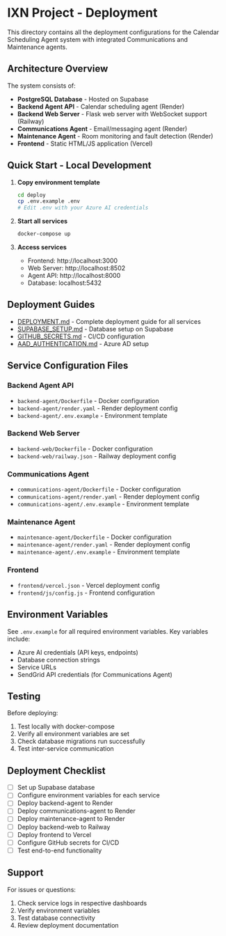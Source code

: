 # IXN Project - Deployment

This directory contains all the deployment configurations for the Calendar Scheduling Agent system with integrated Communications and Maintenance agents.

## Architecture Overview

The system consists of:
- **PostgreSQL Database** - Hosted on Supabase
- **Backend Agent API** - Calendar scheduling agent (Render)
- **Backend Web Server** - Flask web server with WebSocket support (Railway)
- **Communications Agent** - Email/messaging agent (Render)
- **Maintenance Agent** - Room monitoring and fault detection (Render)
- **Frontend** - Static HTML/JS application (Vercel)

## Quick Start - Local Development

1. **Copy environment template**
   ```bash
   cd deploy
   cp .env.example .env
   # Edit .env with your Azure AI credentials
   ```

2. **Start all services**
   ```bash
   docker-compose up
   ```

3. **Access services**
   - Frontend: http://localhost:3000
   - Web Server: http://localhost:8502
   - Agent API: http://localhost:8000
   - Database: localhost:5432

## Deployment Guides

- [DEPLOYMENT.md](./DEPLOYMENT.md) - Complete deployment guide for all services
- [SUPABASE_SETUP.md](./SUPABASE_SETUP.md) - Database setup on Supabase
- [GITHUB_SECRETS.md](./GITHUB_SECRETS.md) - CI/CD configuration
- [AAD_AUTHENTICATION.md](./AAD_AUTHENTICATION.md) - Azure AD setup

## Service Configuration Files

### Backend Agent API
- `backend-agent/Dockerfile` - Docker configuration
- `backend-agent/render.yaml` - Render deployment config
- `backend-agent/.env.example` - Environment template

### Backend Web Server
- `backend-web/Dockerfile` - Docker configuration
- `backend-web/railway.json` - Railway deployment config

### Communications Agent
- `communications-agent/Dockerfile` - Docker configuration
- `communications-agent/render.yaml` - Render deployment config
- `communications-agent/.env.example` - Environment template

### Maintenance Agent
- `maintenance-agent/Dockerfile` - Docker configuration
- `maintenance-agent/render.yaml` - Render deployment config
- `maintenance-agent/.env.example` - Environment template

### Frontend
- `frontend/vercel.json` - Vercel deployment config
- `frontend/js/config.js` - Frontend configuration

## Environment Variables

See `.env.example` for all required environment variables. Key variables include:
- Azure AI credentials (API keys, endpoints)
- Database connection strings
- Service URLs
- SendGrid API credentials (for Communications Agent)

## Testing

Before deploying:
1. Test locally with docker-compose
2. Verify all environment variables are set
3. Check database migrations run successfully
4. Test inter-service communication

## Deployment Checklist

- [ ] Set up Supabase database
- [ ] Configure environment variables for each service
- [ ] Deploy backend-agent to Render
- [ ] Deploy communications-agent to Render
- [ ] Deploy maintenance-agent to Render
- [ ] Deploy backend-web to Railway
- [ ] Deploy frontend to Vercel
- [ ] Configure GitHub secrets for CI/CD
- [ ] Test end-to-end functionality

## Support

For issues or questions:
1. Check service logs in respective dashboards
2. Verify environment variables
3. Test database connectivity
4. Review deployment documentation
